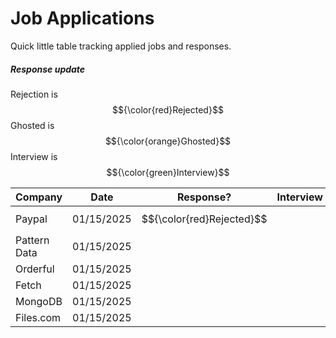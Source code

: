 # Job Applications
Quick little table tracking applied jobs and responses.

##### Response update
Rejection is $${\color{red}Rejected}$$
Ghosted is $${\color{orange}Ghosted}$$
Interview is $${\color{green}Interview}$$

| Company      | Date       | Response?                 | Interview | Offer | Link? |
| ------------ | ---------- | ------------------------- | --------- | ----- | ----- |
| Paypal       | 01/15/2025 | $${\color{red}Rejected}$$ |           |       |       |
| Pattern Data | 01/15/2025 |                           |           |       |       |
| Orderful     | 01/15/2025 |                           |           |       |       |
| Fetch        | 01/15/2025 |                           |           |       |       |
| MongoDB      | 01/15/2025 |                           |           |       |       |
| Files.com    | 01/15/2025 |                           |           |       |       |